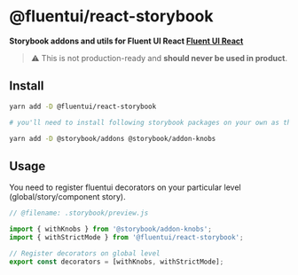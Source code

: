 # @fluentui/react-storybook

**Storybook addons and utils for Fluent UI React [Fluent UI React](https://developer.microsoft.com/en-us/fluentui)**

> ⚠️ This is not production-ready and **should never be used in product**.

## Install

```sh
yarn add -D @fluentui/react-storybook

# you'll need to install following storybook packages on your own as they are peerDependencies

yarn add -D @storybook/addons @storybook/addon-knobs
```

## Usage

You need to register fluentui decorators on your particular level (global/story/component story).

```js
// @filename: .storybook/preview.js

import { withKnobs } from '@storybook/addon-knobs';
import { withStrictMode } from '@fluentui/react-storybook';

// Register decorators on global level
export const decorators = [withKnobs, withStrictMode];
```
